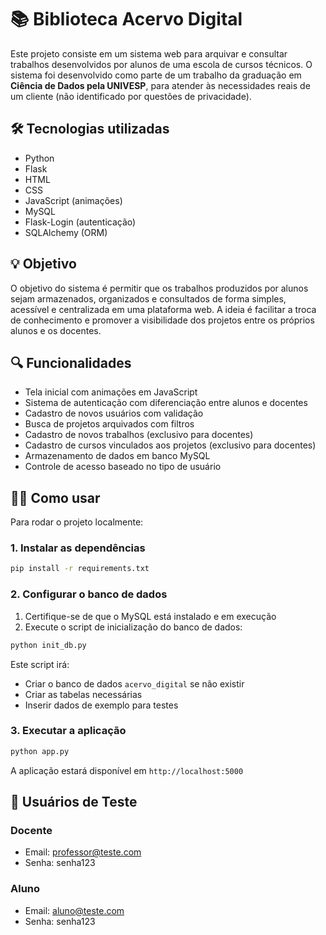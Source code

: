 # 📚 Biblioteca Acervo Digital

Este projeto consiste em um sistema web para arquivar e consultar trabalhos desenvolvidos por alunos de uma escola de cursos técnicos. O sistema foi desenvolvido como parte de um trabalho da graduação em **Ciência de Dados pela UNIVESP**, para atender às necessidades reais de um cliente (não identificado por questões de privacidade).

## 🛠 Tecnologias utilizadas

- Python
- Flask
- HTML
- CSS
- JavaScript (animações)
- MySQL
- Flask-Login (autenticação)
- SQLAlchemy (ORM)

## 💡 Objetivo

O objetivo do sistema é permitir que os trabalhos produzidos por alunos sejam armazenados, organizados e consultados de forma simples, acessível e centralizada em uma plataforma web. A ideia é facilitar a troca de conhecimento e promover a visibilidade dos projetos entre os próprios alunos e os docentes.

## 🔍 Funcionalidades

- Tela inicial com animações em JavaScript
- Sistema de autenticação com diferenciação entre alunos e docentes
- Cadastro de novos usuários com validação
- Busca de projetos arquivados com filtros
- Cadastro de novos trabalhos (exclusivo para docentes)
- Cadastro de cursos vinculados aos projetos (exclusivo para docentes)
- Armazenamento de dados em banco MySQL
- Controle de acesso baseado no tipo de usuário

## 👨‍💻 Como usar

Para rodar o projeto localmente:

### 1. Instalar as dependências

```bash
pip install -r requirements.txt
```

### 2. Configurar o banco de dados

1. Certifique-se de que o MySQL está instalado e em execução
2. Execute o script de inicialização do banco de dados:

```bash
python init_db.py
```

Este script irá:
- Criar o banco de dados `acervo_digital` se não existir
- Criar as tabelas necessárias
- Inserir dados de exemplo para testes

### 3. Executar a aplicação

```bash
python app.py
```

A aplicação estará disponível em `http://localhost:5000`

## 👥 Usuários de Teste

### Docente
- Email: professor@teste.com
- Senha: senha123

### Aluno
- Email: aluno@teste.com
- Senha: senha123

